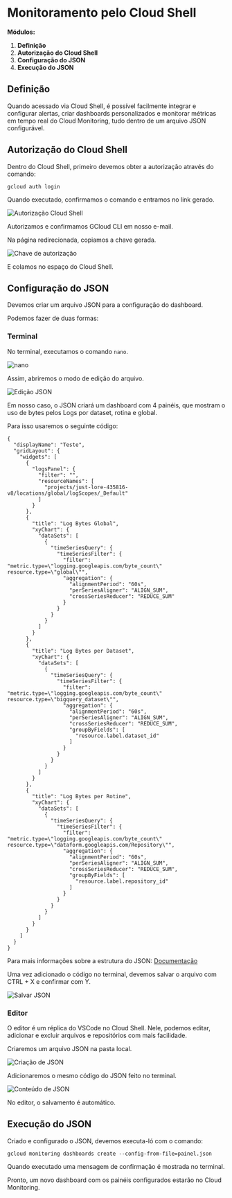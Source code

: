 # Monitoramento pelo Cloud Shell

**Módulos:**  
1. **Definição**
2. **Autorização do Cloud Shell**
3. **Configuração do JSON**
4. **Execução do JSON** 

## Definição

Quando acessado via Cloud Shell, é possível facilmente integrar e configurar alertas, criar dashboards personalizados e monitorar métricas em tempo real do Cloud Monitoring, tudo dentro de um arquivo JSON configurável.

## Autorização do Cloud Shell

Dentro do Cloud Shell, primeiro devemos obter a autorização através do comando:

`gcloud auth login`

Quando executado, confirmamos o comando e entramos no link gerado.

![Autorização Cloud Shell](../images/autorizacaoShell.png)

Autorizamos e confirmamos GCloud CLI em nosso e-mail.

Na página redirecionada, copiamos a chave gerada.

![Chave de autorização](../images/copiarKey.png)

E colamos no espaço do Cloud Shell.


## Configuração do JSON

Devemos criar um arquivo JSON para a configuração do dashboard. 

Podemos fazer de duas formas:

### Terminal

No terminal, executamos o comando `nano`.

![nano](../images/nano.png)

Assim, abriremos o modo de edição do arquivo.

![Edição JSON](../images/terminalJson.png)

Em nosso caso, o JSON criará um dashboard com 4 painéis, que mostram o uso de bytes pelos Logs por dataset, rotina e global. 

Para isso usaremos o seguinte código:

```
{
  "displayName": "Teste",
  "gridLayout": {
    "widgets": [
      {
        "logsPanel": {
          "filter": "",
          "resourceNames": [
            "projects/just-lore-435816-v8/locations/global/logScopes/_Default"
          ]
        }
      },
      {
        "title": "Log Bytes Global",
        "xyChart": {
          "dataSets": [
            {
              "timeSeriesQuery": {
                "timeSeriesFilter": {
                  "filter": "metric.type=\"logging.googleapis.com/byte_count\" resource.type=\"global\"",
                  "aggregation": {
                    "alignmentPeriod": "60s",
                    "perSeriesAligner": "ALIGN_SUM",
                    "crossSeriesReducer": "REDUCE_SUM"
                  }
                }
              }
            }
          ]
        }
      },
      {
        "title": "Log Bytes per Dataset",
        "xyChart": {
          "dataSets": [
            {
              "timeSeriesQuery": {
                "timeSeriesFilter": {
                  "filter": "metric.type=\"logging.googleapis.com/byte_count\" resource.type=\"bigquery_dataset\"",
                  "aggregation": {
                    "alignmentPeriod": "60s",
                    "perSeriesAligner": "ALIGN_SUM",
                    "crossSeriesReducer": "REDUCE_SUM",
                    "groupByFields": [
                      "resource.label.dataset_id"
                    ]
                  }
                }
              }
            }
          ]
        }
      },
      {
        "title": "Log Bytes per Rotine",
        "xyChart": {
          "dataSets": [
            {
              "timeSeriesQuery": {
                "timeSeriesFilter": {
                  "filter": "metric.type=\"logging.googleapis.com/byte_count\" resource.type=\"dataform.googleapis.com/Repository\"",
                  "aggregation": {
                    "alignmentPeriod": "60s",
                    "perSeriesAligner": "ALIGN_SUM",
                    "crossSeriesReducer": "REDUCE_SUM",
                    "groupByFields": [
                      "resource.label.repository_id"
                    ]
                  }
                }
              }
            }
          ]
        }
      }
    ]
  }
}
```

Para mais informações sobre a estrutura do JSON: [Documentação](https://cloud.google.com/monitoring/dashboards/api-examples?hl=pt-br)

Uma vez adicionado o código no terminal, devemos salvar o arquivo com CTRL + X e confirmar com Y.

![Salvar JSON](../images/salvar.png)

### Editor

O editor é um réplica do VSCode no Cloud Shell. Nele, podemos editar, adicionar e excluir arquivos e repositórios com mais facilidade.

Criaremos um arquivo JSON na pasta local.

![Criação de JSON](../images/editorJson.png)

Adicionaremos o mesmo código do JSON feito no terminal.

![Conteúdo de JSON](../images/conteudoJson.png)

No editor, o salvamento é automático.

## Execução do JSON

Criado e configurado o JSON, devemos executa-ló com o comando:

`gcloud monitoring dashboards create --config-from-file=painel.json`

Quando executado uma mensagem de confirmação é mostrada no terminal.

Pronto, um novo dashboard com os painéis configurados estarão no Cloud Monitoring.